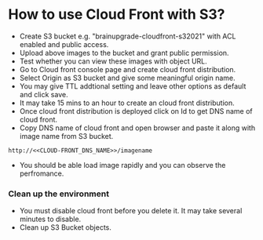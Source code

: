 # How to use Cloud Front with S3?
  * Create S3 bucket e.g. "brainupgrade-cloudfront-s32021" with ACL enabled and public access.
  * Upload above images to the bucket and grant public permission.
  * Test whether you can view these images with object URL.
  * Go to Cloud front console page and create cloud front distribution.
  * Select Origin as S3 bucket and give some meaningful origin name.
  * You may give TTL addtional setting and leave other options as default and click save.
  * It may take 15 mins to an hour to create an cloud front distribution.
  * Once cloud front distribution is deployed click on Id to get DNS name of cloud front. 
  * Copy DNS name of cloud front and open browser and paste it along with image name from S3 bucket.

```
http://<<CLOUD-FRONT_DNS_NAME>>/imagename
```
  * You should be able load image rapidly and you can observe the perfromance.
### Clean up the environment
  * You must disable cloud front before you delete it. It may take several minutes to disable.
  * Clean up S3 Bucket objects.  
